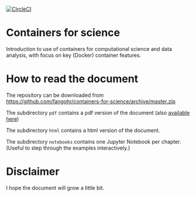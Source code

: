 [![CircleCI](https://circleci.com/gh/fangohr/containers-for-science.svg?style=svg&circle-token=b7e063ee947d5b696f8152f6137f21f7154e3bb6)](https://circleci.com/gh/fangohr/containers-for-science)

# Containers for science

Introduction to use of containers for computational science and data analysis, with focus on key (Docker) container features.

# How to read the document

The repository can be downloaded from https://github.com/fangohr/containers-for-science/archive/master.zip

The subdirectory `pdf` contains a pdf version of the document (also [available here](https://github.com/fangohr/containers-for-science/raw/master/pdf/containers-for-science.pdf))

The subdirectory `html` contains a html version of the document.

The subdirectory `notebooks` contains one Jupyter Notebook per chapter. (Useful to step through the examples interactively.)

# Disclaimer

I hope the document will grow a little bit.

